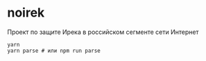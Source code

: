 # noirek

Проект по защите Ирека в российском сегменте сети Интернет

```
yarn
yarn parse # или npm run parse
```
